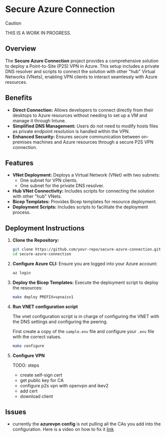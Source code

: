 # Secure Azure Connection

>[!CAUTION]
>THIS IS A WORK IN PROGRESS.

## Overview

The **Secure Azure Connection** project provides a comprehensive solution to deploy a Point-to-Site (P2S) VPN in Azure. This setup includes a private DNS resolver and scripts to connect the solution with other "hub" Virtual Networks (VNets), enabling VPN clients to interact seamlessly with Azure resources.

## Benefits

- **Direct Connection:** Allows developers to connect directly from their desktops to Azure resources without needing to set up a VM and manage it through Intune.
- **Simplified DNS Management:** Users do not need to modify hosts files as private endpoint resolution is handled within the VPN.
- **Enhanced Security:** Ensures secure communication between on-premises machines and Azure resources through a secure P2S VPN connection.

## Features

- **VNet Deployment:** Deploys a Virtual Network (VNet) with two subnets:
  - One subnet for VPN clients.
  - One subnet for the private DNS resolver.
- **Hub VNet Connectivity:** Includes scripts for connecting the solution with other "hub" VNets.
- **Bicep Templates:** Provides Bicep templates for resource deployment.
- **Deployment Scripts:** Includes scripts to facilitate the deployment process.

## Deployment Instructions

1. **Clone the Repository:**

   ```bash
   git clone https://github.com/your-repo/secure-azure-connection.git
   cd secure-azure-connection
   ```

2. **Configure Azure CLI:**
   Ensure you are logged into your Azure account:

   ```bash
   az login
   ```

3. **Deploy the Bicep Templates:**
   Execute the deployment script to deploy the resources:

   ```bash
   make deploy PREFIX=vpnaisv1
   ```

4. **Run VNET configuration script**

   The vnet configuration script is in charge of configuring the VNET with the DNS settings and configuring the peering.

   First create a copy of the `sample.env` file and configure your `.env` file with the correct values.

   ```bash
   make configure
   ```

5. **Configure VPN**

   TODO: steps
      - create self-sign cert
      - get public key for CA
      - configure p2s vpn with openvpn and ikev2
      - add cert
      - download client

## Issues

- currently the **azurevpn config** is not pulling all the CAs you add into the configuration. Here is a video on how to fix it [link](https://youtu.be/0KiSMfP3iGw?si=pQ_ZMX82Fgc2seEh)
